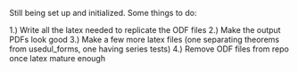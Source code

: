 Still being set up and initialized. Some things to do:

1.) Write all the latex needed to replicate the ODF files
2.) Make the output PDFs look good
3.) Make a few more latex files (one separating theorems from usedul_forms, one having series tests)
4.) Remove ODF files from repo once latex mature enough